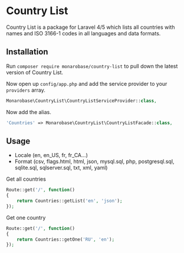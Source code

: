 # Country List

Country List is a package for Laravel 4/5 which lists all countries with names and ISO 3166-1 codes in all languages and data formats.


## Installation

Run `composer require monarobase/country-list` to pull down the latest version of Country List.

Now open up `config/app.php` and add the service provider to your `providers` array.

```php
Monarobase\CountryList\CountryListServiceProvider::class,
```

Now add the alias.

```php
'Countries' => Monarobase\CountryList\CountryListFacade::class,
```

## Usage

- Locale (en, en_US, fr, fr_CA...)
- Format (csv, flags.html, html, json, mysql.sql, php, postgresql.sql, sqlite.sql, sqlserver.sql, txt, xml, yaml)

Get all countries

```php
Route::get('/', function()
{
	return Countries::getList('en', 'json');
});
```

Get one country

```php
Route::get('/', function()
{
	return Countries::getOne('RU', 'en');
});
```